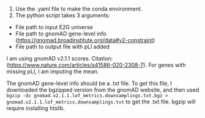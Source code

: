 1. Use the .yaml file to make the conda environment.
2. The python script takes 3 arguments:
- File path to input E2G universe
- File path to gnomAD gene-level info (https://gnomad.broadinstitute.org/data#v2-constraint)
- File path to output file with pLI added

I am using gnomAD v2.1.1 scores. Citation: (https://www.nature.com/articles/s41586-020-2308-7). For genes with missing pLI, I am imputing the mean.

The gnomAD gene-level info should be a .txt file. To get this file, I downloaded the bgzipped version from the gnomAD website, and then used `bgzip -dc gnomad.v2.1.1.lof_metrics.downsamplings.txt.bgz > gnomad.v2.1.1.lof_metrics.downsamplings.txt` to get the .txt file. bgzip will require installing htslib.

